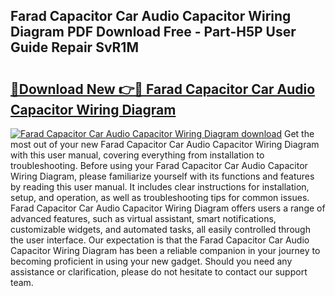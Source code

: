 ## Farad Capacitor Car Audio Capacitor Wiring Diagram PDF Download Free - Part-H5P User Guide Repair SvR1M

# <h2><a href="http://dft6ayb.blite.top/?on=Farad+Capacitor+Car+Audio+Capacitor+Wiring+Diagram">🔗Download New 👉🔴 Farad Capacitor Car Audio Capacitor Wiring Diagram</a></h2>

[![Farad Capacitor Car Audio Capacitor Wiring Diagram download](https://i.imgur.com/lujVjoI.png)](http://dft6ayb.blite.top/?on=Farad+Capacitor+Car+Audio+Capacitor+Wiring+Diagram)
Get the most out of your new Farad Capacitor Car Audio Capacitor Wiring Diagram with this user manual, covering everything from installation to troubleshooting. Before using your Farad Capacitor Car Audio Capacitor Wiring Diagram, please familiarize yourself with its functions and features by reading this user manual. It includes clear instructions for installation, setup, and operation, as well as troubleshooting tips for common issues. Farad Capacitor Car Audio Capacitor Wiring Diagram offers users a range of advanced features, such as virtual assistant, smart notifications, customizable widgets, and automated tasks, all easily controlled through the user interface. Our expectation is that the Farad Capacitor Car Audio Capacitor Wiring Diagram has been a reliable companion in your journey to becoming proficient in using your new gadget. Should you need any assistance or clarification, please do not hesitate to contact our support team.

